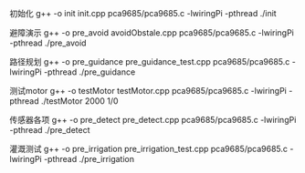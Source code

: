 初始化
g++ -o init init.cpp pca9685/pca9685.c -lwiringPi -pthread
./init

避障演示
g++ -o pre_avoid avoidObstale.cpp pca9685/pca9685.c -lwiringPi -pthread
./pre_avoid

路径规划
g++ -o pre_guidance pre_guidance_test.cpp pca9685/pca9685.c -lwiringPi -pthread 
./pre_guidance

测试motor
g++ -o testMotor testMotor.cpp pca9685/pca9685.c -lwiringPi -pthread
./testMotor 2000 1/0


传感器各项
g++ -o pre_detect pre_detect.cpp pca9685/pca9685.c -lwiringPi -pthread 
./pre_detect

灌溉测试
g++ -o pre_irrigation pre_irrigation_test.cpp pca9685/pca9685.c -lwiringPi -pthread
./pre_irrigation